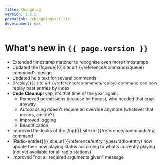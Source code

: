 ```yaml
---
title: Changelog
version: 3.5.5
permalink: /changelogs/:title
development: yes
---
```


# What's new in `{{ page.version }}`
- Extended timestamp matcher to recognise even more timestamps
- Updated the [!queue]({{ site.url }}/reference/commands/queue) command's design
- Updated help text for several commands
- [!replay]({{ site.url }}/reference/commands/replay) command can now replay past entries by index
- **Code Cleanup**! yep, it's that time of the year again:
  - Removed permissions because be honest, who needed that crap anyway
  - Autopausing doesn't require an override anymore (whatever that means, amirite?)
  - Improved logging
  - Beautification
- Improved the looks of the [!np]({{ site.url }}/reference/commands/np) command
- [Radio-entries]({{ site.url }}/reference/entry_types/radio-entry) now update their now playing status according to what's currently playing (not yet available for all radio stations)
- Improved "not all required arguments given" message
